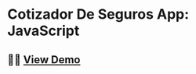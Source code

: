 # Cotizador De Seguros App: JavaScript

## 👨‍💻 [View Demo](https://developaul.github.io/cotizadorseguros-js/)